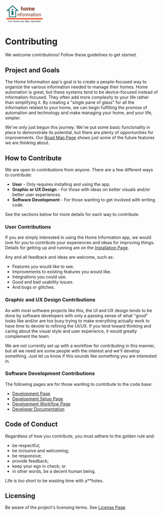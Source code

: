 <img src="src/hi/static/img/hi-logo-w-tagline-197x96.png" alt="Home Information Logo" width="128">

# Contributing

We welcome contributions! Follow these guidelines to get started.

## Project and Goals

The Home Information app's goal is to create a people-focused way to organize the various information needed to manage their homes.  Home automation is great, but these systems tend to be device-focused instead of information-focused. They often add more complexity to your life rather than simplifying it.  By creating a "single pane of glass" for all the information related to your home, we can begin fulfilling the promise of automation and technology and make managing your home, and your life, simpler.

We've only just begun this journey. We've put some basic functonality in place to demonstrate its potential, but there are plenty of opportunities for improvements. Our [Road Map Page](RoadMap.md) shows just some of the future features we are thinking about.

## How to Contribute

We are open to contributions from anyone.  There are a few different ways to contribute:
- **User** - Only requires installing and using the app.
- **Graphic or UX Design** - For those with ideas on better visuals and/or better user experiences.
- **Software Development** - For those wanting to get involved with writing code.

See the sections below for more details for each way to contribute.

### User Contributions

If you are simply interested in using the Home Information app, we would love for you to contribute your experiences and ideas for improving things.  Details for getting up and running are on the [Installation Page](docs/Installation.md).

Any and all feedback and ideas are welcome, such as:
- Features you would like to see.
- Improvements to existing features you would like.
- Integrations you could use.
- Good and bad usability issues.
- And bugs or glitches.

### Graphic and UX Design Contributions

As with most software projects like this, the UI and UX design tends to be done by software developers with only a passing sense of what "good" looks like and/or are too busy trying to make everything actually work to have time to devote to refining the UI/UX.  If you tend toward thinking and caring about the visual style and user experience, it would greatly complement the team.

We are not currently set up with a workflow for contributing in this manner, but all we need are some people with the interest and we'll develop something.  Just let us know if this sounds like something you are interested in.

### Software Development Contributions

The following pages are for those wanting to contribute to the code base:

- [Development Page](docs/Development.md)
- [Development Setup Page](docs/dev/Setup.md)
- [Development Workflow Page](docs/dev/Workflow.md)
- [Developer Documentation](docs/dev/README.md)

## Code of Conduct

Regardless of how you contribute, you must adhere to the golden rule and:

- be respectful;
- be inclusive and welcoming;
- be responsive;
- provide feedback;
- keep your ego in check; or
- in other words, be a decent human being.

Life is too short to be wasting time with a**holes.

## Licensing

Be aware of the project's licensing terms. See [License Page](LICENSE.md).
